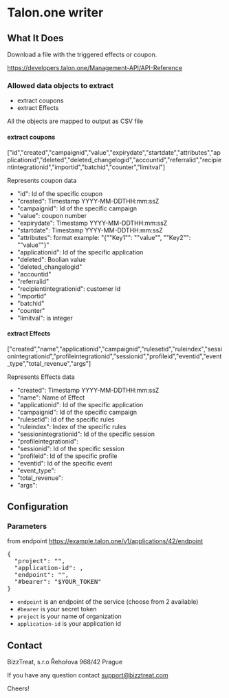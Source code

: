 # Talon.one writer

## What It Does

Download a file with the triggered effects or coupon.

https://developers.talon.one/Management-API/API-Reference

### Allowed data objects to extract
- extract coupons
- extract Effects

All the objects are mapped to output as CSV file

#### extract coupons

["id","created","campaignid","value","expirydate","startdate","attributes","applicationid","deleted","deleted_changelogid","accountid","referralid","recipientintegrationid","importid","batchid","counter","limitval"]

Represents coupon data

- "id": Id of the specific coupon
- "created": Timestamp YYYY-MM-DDTHH:mm:ssZ
- "campaignid": Id of the specific campaign
- "value": coupon number
- "expirydate": Timestamp YYYY-MM-DDTHH:mm:ssZ
- "startdate": Timestamp YYYY-MM-DDTHH:mm:ssZ
- "attributes":  format example: "{""Key1"": ""value"", ""Key2"": ""value""}"
- "applicationid": Id of the specific application
- "deleted": Boolian value
- "deleted_changelogid"
- "accountid"
- "referralid"
- "recipientintegrationid": customer Id
- "importid"
- "batchid"
- "counter"
- "limitval": is integer

#### extract Effects

["created","name","applicationid","campaignid","rulesetid","ruleindex","sessionintegrationid","profileintegrationid","sessionid","profileid","eventid","event_type","total_revenue","args"]

Represents Effects data

- "created": Timestamp YYYY-MM-DDTHH:mm:ssZ
- "name": Name of Effect
- "applicationid": Id of the specific application
- "campaignid": Id of the specific campaign
- "rulesetid": Id of the specific rules
- "ruleindex": Index of the specific rules
- "sessionintegrationid": Id of the specific session
- "profileintegrationid":
- "sessionid": Id of the specific session
- "profileid": Id of the specific profile
- "eventid": Id of the specific event
- "event_type":
- "total_revenue":
- "args":


## Configuration


### Parameters

from endpoint
https://example.talon.one/v1/applications/42/endpoint

<pre>
{
  "project": "<example>",
  "application-id": <id>,
  "endpoint": "<endpoint>",
  "#bearer": "$YOUR_TOKEN"
}
</pre>


- `endpoint` is an endpoint of the service (choose from 2 available)
- `#bearer` is your secret token
- `project` is your name of organization
- `application-id` is your application id

## Contact

BizzTreat, s.r.o
Řehořova 968/42
Prague

If you have any question contact support@bizztreat.com

Cheers!
